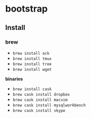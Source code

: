 # bootstrap

## Install

### brew

* `brew install ack`
* `brew install tmux`
* `brew install tree`
* `brew install wget`

**binaries**

* `brew install cask`
* `brew cask install dropbox`
* `brew cask install macvim`
* `brew cask install mysqlworkbench`
* `brew cask install skype`
